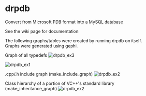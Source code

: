 # drpdb
Convert from Microsoft PDB format into a MySQL database

See the wiki page for documentation

The following graphs/tables were created by running drpdb on itself. Graphs were generated using gephi.

Graph of all typedefs
![drpdb_ex3](https://cloud.githubusercontent.com/assets/13194087/21599994/33237a9e-d13b-11e6-9808-7e1ec754f028.png)

![drpdb_ex1](https://cloud.githubusercontent.com/assets/13194087/21583388/270c8b9e-d044-11e6-9aeb-cf17db8343de.png)

.cpp/.h include graph (make_include_graph)
![drpdb_ex2](https://cloud.githubusercontent.com/assets/13194087/21599746/413f05a2-d137-11e6-9467-53ab64c3518b.png)

Class hierarchy of a portion of VC++'s standard library (make_inheritance_graph)
![drpdb_ex2](https://cloud.githubusercontent.com/assets/13194087/21599898/64bf516a-d139-11e6-8966-2d3cd6e3a065.png)
